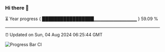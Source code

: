 ### Hi there 👋

⏳ Year progress { █████████████████▁▁▁▁▁▁▁▁▁▁▁▁▁ } 59.09 %

---

⏰ Updated on Sun, 04 Aug 2024 06:25:44 GMT

![Progress Bar CI](https://github.com/ZhaoGui/ZhaoGui/workflows/Progress%20Bar%20CI/badge.svg)
